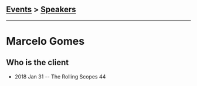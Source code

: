 ## [Events](../README.md) > [Speakers](../speakers.md)
---

# Marcelo Gomes

## Who is the client
- 2018 Jan 31 -- The Rolling Scopes 44    
